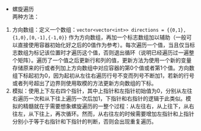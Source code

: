 - 螺旋遍历   
两种方法：  
1. 方向数组：定义一个数组：`vector<vector<int>> directions = {{0,1},{1,0},[0,-1],{-1,0}}` 作为方向数组，再加一个标志数组加以辅助（一般可以直接使用容器初始化好之后的0值作为参考）。每次遍历一个值，当且仅当标志数组为标记该位置时才遍历这个值，否则退出循环（说明已经遍历过一遍整个矩阵）。遍历了一个值之后更新行和列的值，更新方法为使用一个新的变量存储原来的行或者列加上方向数组中对应容器的第0个值或者第1个值。方向数组下标起初为0，因为起初从左往右遍历行号不变而列号不断加1，若新的行号或者列号超出了边界则使用取模的方法更新方向数组的下标。  
2. 模拟：使用上下左右四个指针，其中上指针和左指针初始值为0，分别从左往右遍历一次和从下往上遍历一次后加1，下指针和右指针的逻辑于此类似。模拟的精髓就在于需要想象螺旋遍历的一整个过程：从左往右，从上往下，从右往左，从下往上，再次循环。然而，从右往左的时候需要增加左指针和上指针分别小于等于右指针和下指针的判断，否则会出现重复遍历。  
